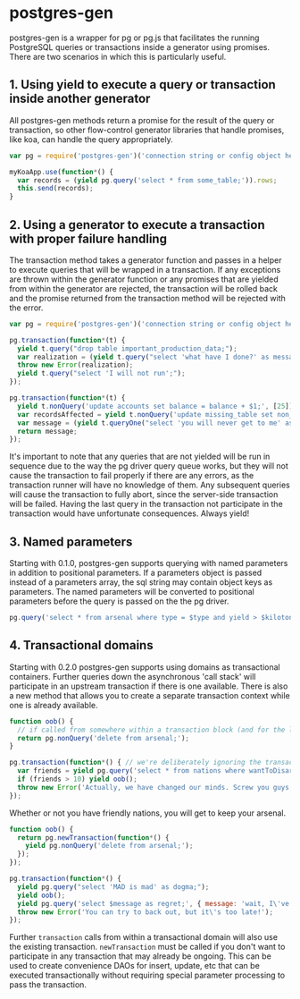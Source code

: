 # postgres-gen

postgres-gen is a wrapper for pg or pg.js that facilitates the running PostgreSQL queries or transactions inside a generator using promises. There are two scenarios in which this is particularly useful.

## 1. Using yield to execute a query or transaction inside another generator

All postgres-gen methods return a promise for the result of the query or transaction, so other flow-control generator libraries that handle promises, like koa, can handle the query appropriately.

```javascript
var pg = require('postgres-gen')('connection string or config object here');

myKoaApp.use(function*() {
  var records = (yield pg.query('select * from some_table;')).rows;
  this.send(records);
}
```

## 2. Using a generator to execute a transaction with proper failure handling

The transaction method takes a generator function and passes in a helper to execute queries that will be wrapped in a transaction. If any exceptions are thrown within the generator function or any promises that are yielded from within the generator are rejected, the transaction will be rolled back and the promise returned from the transaction method will be rejected with the error.

```javascript
var pg = require('postgres-gen')('connection string or config object here');

pg.transaction(function*(t) {
  yield t.query("drop table important_production_data;");
  var realization = (yield t.query("select 'what have I done?' as message;")).rows[0].message;
  throw new Error(realization);
  yield t.query("select 'I will not run';");
});
```

```javascript
pg.transaction(function*(t) {
  yield t.nonQuery('update accounts set balance = balance + $1;', [25]);
  var recordsAffected = yield t.nonQuery('update missing_table set non_existant_column = null;');
  var message = (yield t.queryOne("select 'you will never get to me' as message;")).message;
  return message;
});
```

It's important to note that any queries that are not yielded will be run in sequence due to the way the pg driver query queue works, but they will not cause the transaction to fail properly if there are any errors, as the transaction runner will have no knowledge of them. Any subsequent queries will cause the transaction to fully abort, since the server-side transaction will be failed. Having the last query in the transaction not participate in the transaction would have unfortunate consequences. Always yield!

## 3. Named parameters

Starting with 0.1.0, postgres-gen supports querying with named parameters in addition to positional parameters. If a parameters object is passed instead of a parameters array, the sql string may contain object keys as parameters. The named parameters will be converted to positional parameters before the query is passed on the the pg driver.

```javascript
pg.query('select * from arsenal where type = $type and yield > $kilotons;', { type: 'nuclear', kilotons: 2000 });
```

## 4. Transactional domains

Starting with 0.2.0 postgres-gen supports using domains as transactional containers. Further queries down the asynchronous 'call stack' will participate in an upstream transaction if there is one available. There is also a new method that allows you to create a separate transaction context while one is already available.

```javascript
function oob() {
  // if called from somewhere within a transaction block (and for the love of Pete, yield), I will merrily participate in your transaction
  return pg.nonQuery('delete from arsenal;');
}

pg.transaction(function*() { // we're deliberately ignoring the transaction that is passed in
  var friends = yield pg.query('select * from nations where wantToDisarm = $friends;', { friends: true }).then(function(rs) { return rs.rowCount; });
  if (friends > 10) yield oob();
  throw new Error('Actually, we have changed our minds. Screw you guys, we\'re taking our nukes and going home (to lob them at you later).');
});
```

Whether or not you have friendly nations, you will get to keep your arsenal.

```javascript
function oob() {
  return pg.newTransaction(function*() {
    yield pg.nonQuery('delete from arsenal;');
  });
});

pg.transaction(function*() {
  yield pg.query("select 'MAD is mad' as dogma;");
  yield oob();
  yield pg.query('select $message as regret;', { message: 'wait, I\'ve changed my mind!' });
  throw new Error('You can try to back out, but it\'s too late!');
});
```

Further ```transaction``` calls from within a transactional domain will also use the existing transaction. ```newTransaction``` must be called if you don't want to participate in any transaction that may already be ongoing. This can be used to create convenience DAOs for insert, update, etc that can be executed transactionally without requiring special parameter processing to pass the transaction.
